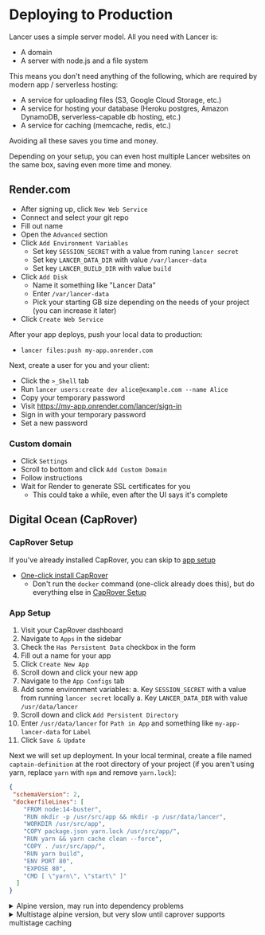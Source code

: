 # Deploying to Production

Lancer uses a simple server model. All you need with Lancer is:

- A domain
- A server with node.js and a file system

This means you don't need anything of the following, which are required by modern app / serverless hosting:

- A service for uploading files (S3, Google Cloud Storage, etc.)
- A service for hosting your database (Heroku postgres, Amazon DynamoDB, serverless-capable db hosting, etc.)
- A service for caching (memcache, redis, etc.)

Avoiding all these saves you time and money.

Depending on your setup, you can even host multiple Lancer websites on the same box, saving even more time and money.

## Render.com

- After signing up, click `New Web Service`
- Connect and select your git repo
- Fill out name
- Open the `Advanced` section
- Click `Add Environment Variables`
  - Set key `SESSION_SECRET` with a value from runing `lancer secret`
  - Set key `LANCER_DATA_DIR` with value `/var/lancer-data`
  - Set key `LANCER_BUILD_DIR` with value `build`
- Click `Add Disk`
  - Name it something like "Lancer Data"
  - Enter `/var/lancer-data`
  - Pick your starting GB size depending on the needs of your project (you can increase it later)
- Click `Create Web Service`

After your app deploys, push your local data to production:

- `lancer files:push my-app.onrender.com`

Next, create a user for you and your client:

- Click the `>_Shell` tab
- Run `lancer users:create dev alice@example.com --name Alice`
- Copy your temporary password
- Visit https://my-app.onrender.com/lancer/sign-in
- Sign in with your temporary password
- Set a new password

### Custom domain

- Click `Settings`
- Scroll to bottom and click `Add Custom Domain`
- Follow instructions
- Wait for Render to generate SSL certificates for you
  - This could take a while, even after the UI says it's complete

## Digital Ocean (CapRover)

### CapRover Setup

If you've already installed CapRover, you can skip to [app setup](#app-setup)

- [One-click install CapRover](https://marketplace.digitalocean.com/apps/caprover?action=deploy&refcode=6410aa23d3f3)
  - Don't run the `docker` command (one-click already does this), but do everything else in [CapRover Setup](https://caprover.com/docs/get-started.html#caprover-setup)

### App Setup

1. Visit your CapRover dashboard
1. Navigate to `Apps` in the sidebar
1. Check the `Has Persistent Data` checkbox in the form
1. Fill out a name for your app
1. Click `Create New App`
1. Scroll down and click your new app
1. Navigate to the `App Configs` tab
1. Add some environment variables:
  a. Key `SESSION_SECRET` with a value from running `lancer secret` locally
  a. Key `LANCER_DATA_DIR` with value `/usr/data/lancer`
1. Scroll down and click `Add Persistent Directory`
1. Enter `/usr/data/lancer` for `Path in App` and something like `my-app-lancer-data` for `Label`
1. Click `Save & Update`

Next we will set up deployment. In your local terminal, create a file named `captain-definition` at the root directory of your project (if you aren't using yarn, replace `yarn` with `npm` and remove `yarn.lock`):

```json
{
 "schemaVersion": 2,
 "dockerfileLines": [
    "FROM node:14-buster",
    "RUN mkdir -p /usr/src/app && mkdir -p /usr/data/lancer",
    "WORKDIR /usr/src/app",
    "COPY package.json yarn.lock /usr/src/app/",
    "RUN yarn && yarn cache clean --force",
    "COPY . /usr/src/app/",
    "RUN yarn build",
    "ENV PORT 80",
    "EXPOSE 80",
    "CMD [ \"yarn\", \"start\" ]"
  ]
}
```

<details>
<summary>Alpine version, may run into dependency problems</summary>
```json
{
 "schemaVersion": 2,
 "dockerfileLines": [
    "FROM node:14-alpine",
    "RUN apk update && apk upgrade && apk add --no-cache git",
    "RUN mkdir -p /usr/src/app && mkdir -p /usr/data/lancer",
    "WORKDIR /usr/src/app",
    "COPY package.json yarn.lock /usr/src/app/",
    "RUN apk add --no-cache --virtual .gyp python make g++ && yarn && yarn cache clean --force && apk del .gyp",
    "COPY . /usr/src/app/",
    "RUN yarn build",
    "ENV NODE_ENV production",
    "ENV PORT 80",
    "EXPOSE 80",
    "CMD [ \"yarn\", \"start\" ]"
  ]
}
```
</details>

<details>
<summary>Multistage alpine version, but very slow until caprover supports multistage caching</summary>
```json
{
 "schemaVersion": 2,
 "dockerfileLines": [
    "FROM node:14-alpine as builder",
    "RUN apk add --no-cache git python make g++",
    "RUN mkdir -p /usr/src/app",
    "WORKDIR /usr/src/app",
    "COPY package.json yarn.lock /usr/src/app/",
    "RUN yarn",
    "COPY . /usr/src/app/",
    "ENV NODE_ENV=production",
    "RUN yarn build",

    "FROM node:14-alpine as app",
    "RUN mkdir -p /usr/app && mkdir -p /usr/data/lancer/cache/build",
    "WORKDIR /usr/app",
    "COPY --from=builder /usr/src/app/node_modules /usr/app/node_modules",
    "COPY --from=builder /usr/src/app/data/cache/build /usr/data/lancer/cache/build",
    "COPY . /usr/app/",
    "ENV NODE_ENV=production PORT=80",
    "EXPOSE 80",
    "CMD [ \"yarn\", \"start\" ]"
  ]
```
}
</details>

**Add this new `captain-definiton` file to git**, commit, and then run `caprover deploy`.

Next, go back to your CapRover app dashboard:

- Navigate to the `HTTP Settings` tab
- It should tell you your app's subdomain. Click it to check if the deploy worked.
- In the `HTTP Settings` tab, click `Enable HTTPS`
  - This will generate a certificate for you
  - Once done, visit the https version and see if it worked
  - If it worked, scroll down and click the `Force HTTPS...` checkbox
  - Click `Save & Update`
- Optional: Connect a separate domain to your project in the same `HTTP Settings` tab

Once your site is running, you can push up your local data:

- `lancer files:push example.com`

**Recommended:** Add a `deploy` script to your `package.json` that runs `caprover deploy --default`
